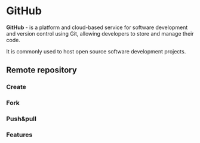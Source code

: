 # GitHub

**GitHub** - is a platform and cloud-based service for software development and version control using Git, allowing developers to store and manage their code.

It is commonly used to host open source software development projects.

## Remote repository

### Create

### Fork

### Push&pull

### Features